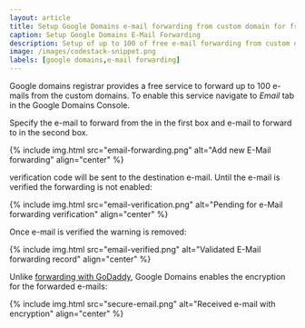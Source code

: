 ```yaml
---
layout: article
title: Setup Google Domains e-mail forwarding from custom domain for free 
caption: Setup Google Domains E-Mail Forwarding
description: Setup of up to 100 of free e-mail forwarding from custom domain using Google Domains
image: /images/codestack-snippet.png
labels: [google domains,e-mail forwarding]
---
```

Google domains registrar provides a free service to forward up to 100 e-mails from the custom domains. To enable this service navigate to *Email* tab in the Google Domains Console.

Specify the e-mail to forward from the in the first box and e-mail to forward to in the second box.

{% include img.html src="email-forwarding.png" alt="Add new E-Mail forwarding" align="center" %}

verification code will be sent to the destination e-mail. Until the e-mail is verified the forwarding is not enabled:

{% include img.html src="email-verification.png" alt="Pending for e-Mail forwarding verification" align="center" %}

Once e-mail is verified the warning is removed:

{% include img.html src="email-verified.png" alt="Validated E-Mail forwarding record" align="center" %}

Unlike [forwarding with GoDaddy](/hosting/email/godaddy-email-forwarding/), Google Domains enables the encryption for the forwarded e-mails:

{% include img.html src="secure-email.png" alt="Received e-mail with encryption" align="center" %}